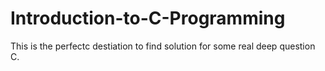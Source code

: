 # Introduction-to-C-Programming
This is the perfectc destiation to find solution for some real deep question C.
